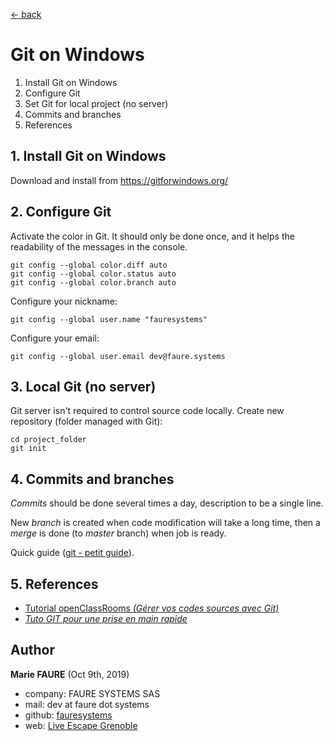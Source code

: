 ﻿[<- back](README.md)

# Git on Windows
1. Install Git on Windows
2. Configure Git
3. Set Git for local project (no server)
4. Commits and branches
5. References

## 1. Install Git on Windows
Download and install from https://gitforwindows.org/


## 2. Configure Git
Activate the color in Git. It should only be done once, and it helps the readability of the messages in the console.
```console
git config --global color.diff auto
git config --global color.status auto
git config --global color.branch auto
```
Configure your nickname:
```console
git config --global user.name "fauresystems"
```
Configure your email:
```console
git config --global user.email dev@faure.systems
```


## 3. Local Git (no server)
Git server isn't required to control source code locally.
Create new repository (folder managed with Git):
```console
cd project_folder
git init
```


## 4. Commits and branches
*Commits* should be done several times a day, description to be a single line.

New *branch* is created when code modification will take a long time, then a *merge* is done (to *master* branch) when job is ready.

Quick guide (<a href="https://rogerdudler.github.io/git-guide/index.fr.html" target="_blank">git - petit guide</a>).


## 5. References
* <a href="https://openclassrooms.com/fr/courses/1233741-gerez-vos-codes-source-avec-git" target="_blank">Tutorial openClassRooms *(Gérer vos codes sources avec Git)*</a>
* <a href="https://www.hostinger.fr/tutoriels/tuto-git/" target="_blank">*Tuto GIT pour une prise en main rapide*</a>


## Author

**Marie FAURE** (Oct 9th, 2019)
* company: FAURE SYSTEMS SAS
* mail: dev at faure dot systems
* github: <a href="https://github.com/fauresystems?tab=repositories" target="_blank">fauresystems</a>
* web: <a href="https://www.live-escape.net/" target="_blank">Live Escape Grenoble</a>